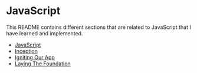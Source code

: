 # JavaScript

This README contains different sections that are related to JavaScript that I have learned and implemented.

- [JavaScript](https://github.com/abdullahmujahidali/JavaScript/tree/main/0.JavaScript)
- [Inception](https://github.com/abdullahmujahidali/JavaScript/tree/main/1.Inception)
- [Igniting Our App](https://github.com/abdullahmujahidali/JavaScript/tree/main/2.IgnitingOurApp)
- [Laying The Foundation](https://github.com/abdullahmujahidali/JavaScript/tree/main/3.LayingTheFoundation)
